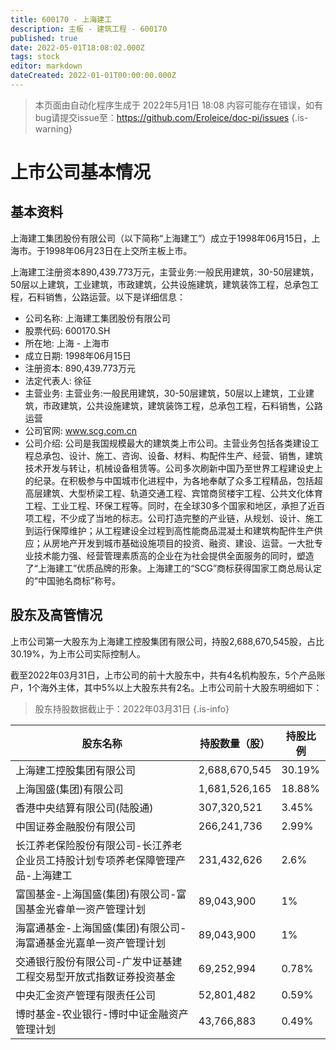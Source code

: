 ```yaml
---
title: 600170 - 上海建工
description: 主板 - 建筑工程 - 600170
published: true
date: 2022-05-01T18:08:02.000Z
tags: stock
editor: markdown
dateCreated: 2022-01-01T00:00:00.000Z
---
```


> 本页面由自动化程序生成于 2022年5月1日 18:08
> 内容可能存在错误，如有bug请提交issue至：https://github.com/Eroleice/doc-pi/issues
{.is-warning}

# 上市公司基本情况

## 基本资料

上海建工集团股份有限公司（以下简称“上海建工”）成立于1998年06月15日，上海市。于1998年06月23日在上交所主板上市。

上海建工注册资本890,439.773万元，主营业务:一般民用建筑，30-50层建筑，50层以上建筑，工业建筑，市政建筑，公共设施建筑，建筑装饰工程，总承包工程，石料销售，公路运营。以下是详细信息：

- 公司名称: 上海建工集团股份有限公司
- 股票代码: 600170.SH
- 所在地: 上海 - 上海市
- 成立日期: 1998年06月15日
- 注册资本: 890,439.773万元
- 法定代表人: 徐征
- 主营业务: 主营业务:一般民用建筑，30-50层建筑，50层以上建筑，工业建筑，市政建筑，公共设施建筑，建筑装饰工程，总承包工程，石料销售，公路运营
- 公司官网: www.scg.com.cn
- 公司介绍: 公司是我国规模最大的建筑类上市公司。主营业务包括各类建设工程总承包、设计、施工、咨询、设备、材料、构配件生产、经营、销售，建筑技术开发与转让，机械设备租赁等。公司多次刷新中国乃至世界工程建设史上的纪录。在积极参与中国城市化进程中，为各地奉献了众多工程精品，包括超高层建筑、大型桥梁工程、轨道交通工程、宾馆商贸楼宇工程、公共文化体育工程、工业工程、环保工程等。同时，在全球30多个国家和地区，承担了近百项工程，不少成了当地的标志。公司打造完整的产业链，从规划、设计、施工到运行保障维护；从工程建设全过程到高性能商品混凝土和建筑构配件生产供应；从房地产开发到城市基础设施项目的投资、融资、建设、运营。一大批专业技术能力强、经营管理素质高的企业在为社会提供全面服务的同时，塑造了“上海建工”优质品牌的形象。上海建工的“SCG”商标获得国家工商总局认定的“中国驰名商标”称号。


## 股东及高管情况

上市公司第一大股东为上海建工控股集团有限公司，持股2,688,670,545股，占比30.19%，为上市公司实际控制人。

截至2022年03月31日，上市公司的前十大股东中，共有4名机构股东，5个产品账户，1个海外主体，其中5%以上大股东共有2名。上市公司前十大股东明细如下：

> 股东持股数据截止于：2022年03月31日
{.is-info}

| 股东名称 | 持股数量（股） | 持股比例 |
| --- | --- | --- |
| 上海建工控股集团有限公司 | 2,688,670,545 | 30.19% |
| 上海国盛(集团)有限公司 | 1,681,526,165 | 18.88% |
| 香港中央结算有限公司(陆股通) | 307,320,521 | 3.45% |
| 中国证券金融股份有限公司 | 266,241,736 | 2.99% |
| 长江养老保险股份有限公司-长江养老企业员工持股计划专项养老保障管理产品-上海建工 | 231,432,626 | 2.6% |
| 富国基金-上海国盛(集团)有限公司-富国基金光睿单一资产管理计划 | 89,043,900 | 1% |
| 海富通基金-上海国盛(集团)有限公司-海富通基金光嘉单一资产管理计划 | 89,043,900 | 1% |
| 交通银行股份有限公司-广发中证基建工程交易型开放式指数证券投资基金 | 69,252,994 | 0.78% |
| 中央汇金资产管理有限责任公司 | 52,801,482 | 0.59% |
| 博时基金-农业银行-博时中证金融资产管理计划 | 43,766,883 | 0.49% |





